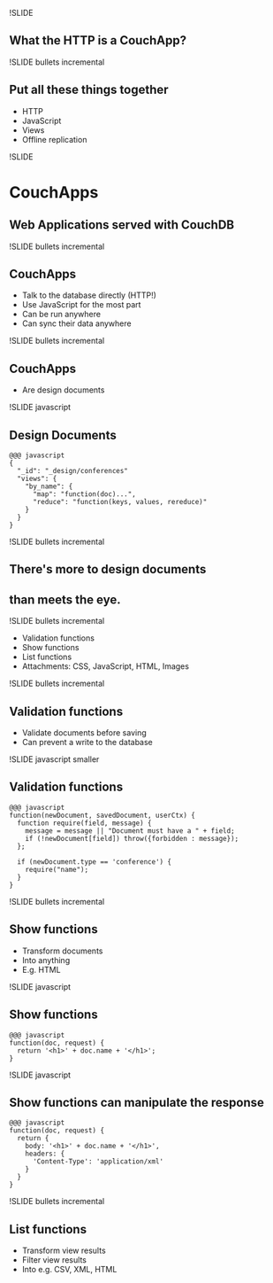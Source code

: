 !SLIDE

## What the HTTP is a CouchApp? ##

!SLIDE bullets incremental

## Put all these things together ##

* HTTP
* JavaScript
* Views
* Offline replication

!SLIDE

# CouchApps #

## Web Applications served with CouchDB ##

!SLIDE bullets incremental

## CouchApps ##

* Talk to the database directly (HTTP!)
* Use JavaScript for the most part
* Can be run anywhere
* Can sync their data anywhere

!SLIDE bullets incremental

## CouchApps ##

* Are design documents

!SLIDE javascript

## Design Documents ##

    @@@ javascript
    {
      "_id": "_design/conferences"
      "views": {
        "by_name": {
          "map": "function(doc)...",
          "reduce": "function(keys, values, rereduce)"
        }
      }
    }

!SLIDE bullets incremental

## There's more to design documents ##
## than meets the eye. ##

!SLIDE bullets incremental

* Validation functions
* Show functions
* List functions
* Attachments: CSS, JavaScript, HTML, Images

!SLIDE bullets incremental

## Validation functions ##

* Validate documents before saving
* Can prevent a write to the database

!SLIDE javascript smaller

## Validation functions ##

    @@@ javascript
    function(newDocument, savedDocument, userCtx) {
      function require(field, message) {
        message = message || "Document must have a " + field;
        if (!newDocument[field]) throw({forbidden : message});
      };
      
      if (newDocument.type == 'conference') {
        require("name");
      }
    }

!SLIDE bullets incremental

## Show functions ##

* Transform documents
* Into anything
* E.g. HTML

!SLIDE javascript

## Show functions ##

    @@@ javascript
    function(doc, request) {
      return '<h1>' + doc.name + '</h1>';
    }

!SLIDE javascript

## Show functions can manipulate the response ##

    @@@ javascript
    function(doc, request) {
      return {
        body: '<h1>' + doc.name + '</h1>',
        headers: {
          'Content-Type': 'application/xml'
        }
      }
    }

!SLIDE bullets incremental

## List functions ##

* Transform view results
* Filter view results
* Into e.g. CSV, XML, HTML
